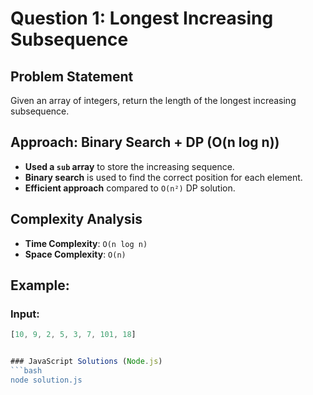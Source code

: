 # Question 1: Longest Increasing Subsequence

## Problem Statement
Given an array of integers, return the length of the longest increasing subsequence.

## Approach: Binary Search + DP (O(n log n))
- **Used a `sub` array** to store the increasing sequence.
- **Binary search** is used to find the correct position for each element.
- **Efficient approach** compared to `O(n²)` DP solution.

## Complexity Analysis
- **Time Complexity**: `O(n log n)`
- **Space Complexity**: `O(n)`

## Example:
### Input:
```js
[10, 9, 2, 5, 3, 7, 101, 18]


### JavaScript Solutions (Node.js)
```bash
node solution.js
